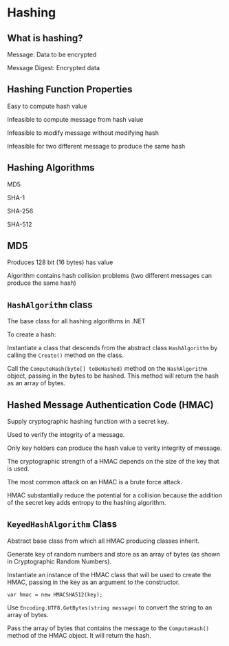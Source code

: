 # Hashing

## What is hashing?

Message: Data to be encrypted

Message Digest: Encrypted data

## Hashing Function Properties

Easy to compute hash value

Infeasible to compute message from hash value

Infeasible to modify message without modifying hash

Infeasible for two different message to produce the same hash

## Hashing Algorithms

MD5

SHA-1

SHA-256

SHA-512

## MD5

Produces 128 bit (16 bytes) has value

Algorithm contains hash collision problems (two different messages can produce the same hash)

## `HashAlgorithm` class

The base class for all hashing algorithms in .NET

To create a hash:

Instantiate a class that descends from the abstract class `HashAlgorithm` by calling the `Create()` method on the class.

Call the `ComputeHash(byte[] toBeHashed)` method on the `HashAlgorithm` object, passing in the bytes to be hashed.  This method will return the hash as an array of bytes.

## Hashed Message Authentication Code (HMAC)

Supply cryptographic hashing function with a secret key.

Used to verify the integrity of a message.

Only key holders can produce the hash value to verity integrity of message.

The cryptographic strength of a HMAC depends on the size of the key that is used.

The most common attack on an HMAC is a brute force attack.

HMAC substantially reduce the potential for a collision because the addition of the secret key adds entropy to the hashing algorithm.

## `KeyedHashAlgorithm` Class

Abstract base class from which all HMAC producing classes inherit.

Generate key of random numbers and store as an array of bytes (as shown in Cryptographic Random Numbers).

Instantiate an instance of the HMAC class that will be used to create the HMAC, passing in the key as an argument to the constructor.

`var hmac = new HMACSHA512(key);`

Use `Encoding.UTF8.GetBytes(string message)` to convert the string to an array of bytes.

Pass the array of bytes that contains the message to the `ComputeHash()` method of the HMAC object.  It will return the hash.
